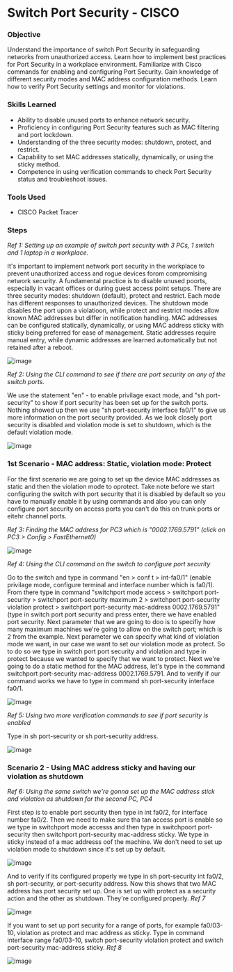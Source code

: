 # Switch Port Security - CISCO

### Objective
  
Understand the importance of switch Port Security in safeguarding networks from unauthorized access.
Learn how to implement best practices for Port Security in a workplace environment.
Familiarize with Cisco commands for enabling and configuring Port Security.
Gain knowledge of different security modes and MAC address configuration methods.
Learn how to verify Port Security settings and monitor for violations.

### Skills Learned

- Ability to disable unused ports to enhance network security.
- Proficiency in configuring Port Security features such as MAC filtering and port lockdown.
- Understanding of the three security modes: shutdown, protect, and restrict.
- Capability to set MAC addresses statically, dynamically, or using the sticky method.
- Competence in using verification commands to check Port Security status and troubleshoot issues.

### Tools Used

- CISCO Packet Tracer

### Steps

*Ref 1: Setting up an example of switch port security with 3 PCs, 1 switch and 1 laptop in a workplace.*

It's important to implement network port security in the workplace to prevent unauthorized access and rogue devices forom compromising network security. A fundamental practice is to disable unused poorts, especially in vacant offices or during guest access point setups. There are three security modes: shutdown (default), protect and restrict. Each mode has different responses to unauthorized devices. The shutdown mode disables the port upon a violatioon, while protect and restrict modes allow known MAC addresses but differ in notification handling. MAC addresses can be configured statically, dynamically, or using MAC address sticky with sticky being preferred for ease of management. Static addresses require manual entry, while dynamic addresses are learned automatically but not retained after a reboot. 

![image](https://github.com/user-attachments/assets/45fea850-cda8-4504-ac69-d9ba64863f44)

*Ref 2: Using the CLI command to see if there are port security on any of the switch ports.*

We use the statement "en" - to enable privilage exact mode, and "sh port-security" to show if port security has been set up for the switch ports. Nothing showed up then we use "sh port-security interface fa0/1" to give us more information on the port security provided. As we look closely port security is disabled and violation mode is set to shutdown, which is the default violation mode.

![image](https://github.com/user-attachments/assets/d7416e7c-4744-46d9-8a38-a0049d752da3)

### 1st Scenario - MAC address: Static, violation mode: Protect 

For the first scenario we are going to set up the device MAC addresses as static and then the violation mode to oprotect. Take note before we start configuring the switch with port security that it is disabled by default so you have to manually enable it by using commands and also you can only configure port security on access ports you can't do this on trunk ports or eitehr channel ports.

*Ref 3: Finding the MAC address for PC3 which is "0002.1769.5791" (click on PC3 > Config > FastEthernet0)*

![image](https://github.com/user-attachments/assets/ccd658aa-87de-49ef-9ffc-5629ddcbe652)

*Ref 4: Using the CLI command on the switch to configure port security*

Go to the switch and type in command "en > conf t > int-fa0/1" (enable privilage mode, configure terminal and interface number which is fa0/1). From there type in command "switchport mode access > switchport port-security > switchport port-security maximum 2 > switchport port-security violation protect > switchport port-security mac-address 0002.1769.5791" (type in switch port port security and press enter, there we have enabled port security. Next parameter that we are going to doo is to specifiy how many maximum machines we're going to allow on the switch port; which is 2 from the example. Next parameter we can specify what kind of violation mode we want, in our case we want to set our violation mode as protect. So to do so we type in switch port port security and violation and type in protect because we wanted to specify that we want to protect. Next we're going to do a static method for the MAC address, let's type in the command switchport port-security mac-address 0002.1769.5791. And to verify if our command works we have to type in command sh port-security interface fa0/1.

![image](https://github.com/user-attachments/assets/2465956d-1810-4719-98d9-6b84b57260cc)

*Ref 5: Using two more verification commands to see if port security is enabled*

Type in sh port-security or sh port-security address. 

![image](https://github.com/user-attachments/assets/19c218d3-4d31-4d7a-ac98-8883631da6ab)

### Scenario 2 - Using MAC address sticky and having our violation as shutdown

*Ref 6: Using the same switch we're gonna set up the MAC address stick and violation as shutdown for the second PC, PC4*

First step is to enable port security then type in int fa0/2, for interface number fa0/2. Then we need to make sure tha tan access port is enable so we type in switchport mode accesss and then type in switchpoort port-security then switchport port-security mac-address sticky. We type in sticky instead of a mac addresss oof the machine. We don't need to set up violation mode to shutdown since it's set up by default. 

![image](https://github.com/user-attachments/assets/d889f156-de77-440f-a180-8dfeeab34eea)

And to verify if its configured properly we type in sh port-security int fa0/2, sh port-security, or port-security address. Now this shows that two MAC address has port security set up. One is set up with protect as a security action and the other as shutdown. They're configured properly. *Ref 7*

![image](https://github.com/user-attachments/assets/780d993f-1da6-4871-a055-38262d01d2b8)

If you want to set up port security for a range of ports, for example fa0/03-10, violation as protect and mac address as sticky. Type in command interface range fa0/03-10, switch port-security violation protect and switch port-security mac-address sticky. *Ref 8*

![image](https://github.com/user-attachments/assets/7640a1e2-7a37-452e-bdb2-1e3f3dcca00b)




